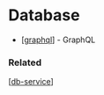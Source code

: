 # Database

- [[graphql]] - GraphQL

### Related

[[db-service]]

[//begin]: # "Autogenerated link references for markdown compatibility"
[graphql]: graphql/graphql "GraphQL"
[db-service]: ../db-service/db-service "DB as a Service"
[//end]: # "Autogenerated link references"
